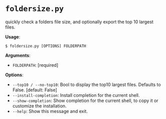 # `foldersize.py`

quickly check a folders file size, and optionally export the top 10 largest files.
    

**Usage**:

```console
$ foldersize.py [OPTIONS] FOLDERPATH
```

**Arguments**:

* `FOLDERPATH`: [required]

**Options**:

* `--top10 / --no-top10`: Bool to display the top10 largest files. Defaults to False.  [default: False]
* `--install-completion`: Install completion for the current shell.
* `--show-completion`: Show completion for the current shell, to copy it or customize the installation.
* `--help`: Show this message and exit.
